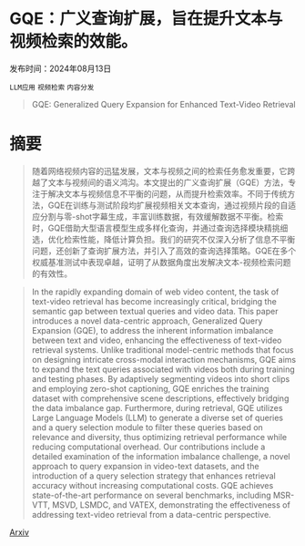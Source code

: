 # GQE：广义查询扩展，旨在提升文本与视频检索的效能。

发布时间：2024年08月13日

`LLM应用` `视频检索` `内容分发`

> GQE: Generalized Query Expansion for Enhanced Text-Video Retrieval

# 摘要

> 随着网络视频内容的迅猛发展，文本与视频之间的检索任务愈发重要，它跨越了文本与视频间的语义鸿沟。本文提出的广义查询扩展（GQE）方法，专注于解决文本与视频信息不平衡的问题，从而提升检索效率。不同于传统方法，GQE在训练与测试阶段均扩展视频相关文本查询，通过视频片段的自适应分割与零-shot字幕生成，丰富训练数据，有效缓解数据不平衡。检索时，GQE借助大型语言模型生成多样化查询，并通过查询选择模块精挑细选，优化检索性能，降低计算负担。我们的研究不仅深入分析了信息不平衡问题，还创新了查询扩展方法，并引入了高效的查询选择策略。GQE在多个权威基准测试中表现卓越，证明了从数据角度出发解决文本-视频检索问题的有效性。

> In the rapidly expanding domain of web video content, the task of text-video retrieval has become increasingly critical, bridging the semantic gap between textual queries and video data. This paper introduces a novel data-centric approach, Generalized Query Expansion (GQE), to address the inherent information imbalance between text and video, enhancing the effectiveness of text-video retrieval systems. Unlike traditional model-centric methods that focus on designing intricate cross-modal interaction mechanisms, GQE aims to expand the text queries associated with videos both during training and testing phases. By adaptively segmenting videos into short clips and employing zero-shot captioning, GQE enriches the training dataset with comprehensive scene descriptions, effectively bridging the data imbalance gap. Furthermore, during retrieval, GQE utilizes Large Language Models (LLM) to generate a diverse set of queries and a query selection module to filter these queries based on relevance and diversity, thus optimizing retrieval performance while reducing computational overhead. Our contributions include a detailed examination of the information imbalance challenge, a novel approach to query expansion in video-text datasets, and the introduction of a query selection strategy that enhances retrieval accuracy without increasing computational costs. GQE achieves state-of-the-art performance on several benchmarks, including MSR-VTT, MSVD, LSMDC, and VATEX, demonstrating the effectiveness of addressing text-video retrieval from a data-centric perspective.

[Arxiv](https://arxiv.org/abs/2408.07249)